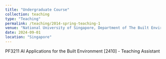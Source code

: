 ```yaml
---
title: "Undergraduate Course"
collection: teaching
type: "Teaching"
permalink: /teaching/2014-spring-teaching-1
venue: "National University of Singapore, Department of The Built Environment"
date: 2024-09-01
location: "Singapore"
---
```


PF3211 AI Applications for the Built Environment [2410] - Teaching Assistant
